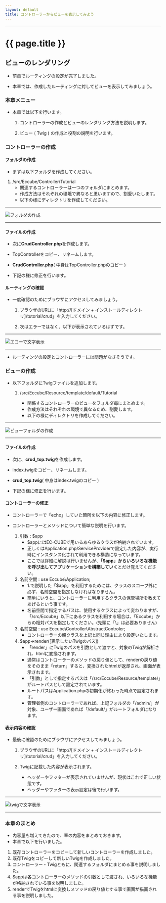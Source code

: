 ```yaml
---
layout: default
title: コントローラーからビューを表示してみよう
---
```


---

# {{ page.title }}


## ビューのレンダリング

- 前章でルーティングの設定が完了しました。

- 本章では、作成したルーティングに対してビューを表示してみましょう。

### 本章メニュー

- 本章では以下を行います。

    1. コントローラーの作成とビューのレンダリング方法を説明します。

    1. ビュー ( Twig ) の作成と役割の説明を行います。

### コントローラーの作成

#### フォルダの作成

- まずは以下フォルダを作成してください。

1. /src/Eccube/Controller/Tutorial
    - 関連するコントローラーは一つのフォルダにまとめます。
    - 作成方法はそれぞれの環境で異なると思いますので、割愛いたします。
    - 以下の様にディレクトリを作成してください。

---

![フォルダの作成](/images/img-tutorial2-make-dir.png)

---

#### ファイルの作成

- 次に**CrudController.php**を作成します。

- TopControllerをコピー、リネームします。

- **CrudController.php**( 中身はTopController.phpのコピー )

<script src="http://gist-it.appspot.com/https://github.com/EC-CUBE/ec-cube.github.io/blob/master/io/Source/tutorial_2/CrudController_before.php"></script>

<!--
```
<?php
/*
 * This file is part of EC-CUBE
 *
 * Copyright(c) 2000-2015 LOCKON CO.,LTD. All Rights Reserved.
 *
 * http://www.lockon.co.jp/
 *
 * This program is free software; you can redistribute it and/or
 * modify it under the terms of the GNU General Public License
 * as published by the Free Software Foundation; either version 2
 * of the License, or (at your option) any later version.
 *
 * This program is distributed in the hope that it will be useful,
 * but WITHOUT ANY WARRANTY; without even the implied warranty of
 * MERCHANTABILITY or FITNESS FOR A PARTICULAR PURPOSE.  See the
 * GNU General Public License for more details.
 *
 * You should have received a copy of the GNU General Public License
 * along with this program; if not, write to the Free Software
 * Foundation, Inc., 59 Temple Place - Suite 330, Boston, MA  02111-1307, USA.
 */


namespace Eccube\Controller;

use Eccube\Application;

class TopController
{

    public function index(Application $app)
    {
        return $app->render('index.twig');
    }
}
```
-->

- 下記の様に修正を行います。

<script src="http://gist-it.appspot.com/https://github.com/EC-CUBE/ec-cube.github.io/blob/master/io/Source/tutorial_2/CrudController_after.php"></script>

<!--
```
<?php
/*
 * This file is part of EC-CUBE
 *
 * Copyright(c) 2000-2015 LOCKON CO.,LTD. All Rights Reserved.
 *
 * http://www.lockon.co.jp/
 *
 * This program is free software; you can redistribute it and/or
 * modify it under the terms of the GNU General Public License
 * as published by the Free Software Foundation; either version 2
 * of the License, or (at your option) any later version.
 *
 * This program is distributed in the hope that it will be useful,
 * but WITHOUT ANY WARRANTY; without even the implied warranty of
 * MERCHANTABILITY or FITNESS FOR A PARTICULAR PURPOSE.  See the
 * GNU General Public License for more details.
 *
 * You should have received a copy of the GNU General Public License
 * along with this program; if not, write to the Free Software
 * Foundation, Inc., 59 Temple Place - Suite 330, Boston, MA  02111-1307, USA.
 */


namespace Eccube\Controller\Tutorial; ★フォルダのパスを追加

use Eccube\Application;
use Eccube\Controller\AbstractController; ★親コントローラーのパスを追加

class CrudController extends AbstractController ★クラス名を修正 + 親コントローラーを継承
{

    public function index(Application $app)
    {
        echo 'First Tutorial';★追記
        exit();★追記
        //return $app->render('index.twig');★一旦コメントアウト
    }
}
```
-->

#### ルーティングの確認

- 一度確認のためにブラウザにアクセスしてみましょう。

    1. ブラウザのURLに「http://[ドメイン + インストールディレクトリ]/tutorial/crud」を入力してください。

    1. 次はエラーではなく、以下が表示されているはずです。

---

![エコーで文字表示](/images/img-tutorial2-echo-str.png)

---

- ルーティングの設定とコントローラーには問題がなさそうです。

### ビューの作成

- 以下フォルダにTwigファイルを追加します。

    1. /src/Eccube/Resource/template/default/Tutorial

        - 関係するコントローラーのビューをフォルダ毎にまとめます。
        - 作成方法はそれぞれの環境で異なるため、割愛します。
        - 以下の様にディレクトリを作成してください。

---

![ビューフォルダの作成](/images/img-tutorial2-make-dir.png)

---

#### ファイルの作成

- 次に、**crud_top.twig**を作成します。

- index.twigをコピー、リネームします。

- **crud_top.twig**( 中身はindex.twigのコピー )

<script src="http://gist-it.appspot.com/https://github.com/EC-CUBE/ec-cube.github.io/blob/master/io/Source/tutorial_2/crud_top_before.twig"></script>

<!--
```
｛＃
This file is part of EC-CUBE

Copyright(c) 2000-2015 LOCKON CO.,LTD. All Rights Reserved.

http://www.lockon.co.jp/

This program is free software; you can redistribute it and/or
modify it under the terms of the GNU General Public License
as published by the Free Software Foundation; either version 2
of the License, or (at your option) any later version.

This program is distributed in the hope that it will be useful,
but WITHOUT ANY WARRANTY; without even the implied warranty of
MERCHANTABILITY or FITNESS FOR A PARTICULAR PURPOSE.  See the
GNU General Public License for more details.

You should have received a copy of the GNU General Public License
along with this program; if not, write to the Free Software
Foundation, Inc., 59 Temple Place - Suite 330, Boston, MA  02111-1307, USA.
＃｝

｛％ extends 'default_frame.twig' ％｝

｛％ set body_class = 'front_page' ％｝

｛％ block javascript ％｝
<script>
$(function(){
    $('.main_visual').slick({
        dots: true,
        arrows: false,
        autoplay: true,
        speed: 300
    });
});
</script>
｛％ endblock ％｝

｛％ block main ％｝
    <div class="row">
       <div class="col-sm-12">
            <div class="main_visual">
                <div class="item">
                  <img src="{{ app.config.front_urlpath }}/img/top/mv01.jpg">
                </div>
                <div class="item">
                  <img src="{{ app.config.front_urlpath }}/img/top/mv02.jpg">
                </div>
                <div class="item">
                  <img src="{{ app.config.front_urlpath }}/img/top/mv03.jpg">
                </div>
            </div>
        </div>
    </div>
｛％ endblock ％｝
```
-->

- 下記の様に修正を行います。

<script src="http://gist-it.appspot.com/https://github.com/EC-CUBE/ec-cube.github.io/blob/master/io/Source/tutorial_2/crud_top_after.twig"></script>

<!--
```
｛＃
This file is part of EC-CUBE

Copyright(c) 2000-2015 LOCKON CO.,LTD. All Rights Reserved.

http://www.lockon.co.jp/

This program is free software; you can redistribute it and/or
modify it under the terms of the GNU General Public License
as published by the Free Software Foundation; either version 2
of the License, or (at your option) any later version.

This program is distributed in the hope that it will be useful,
but WITHOUT ANY WARRANTY; without even the implied warranty of
MERCHANTABILITY or FITNESS FOR A PARTICULAR PURPOSE.  See the
GNU General Public License for more details.

You should have received a copy of the GNU General Public License
along with this program; if not, write to the Free Software
Foundation, Inc., 59 Temple Place - Suite 330, Boston, MA  02111-1307, USA.
＃｝
｛％ extends 'default_frame.twig' ％｝

｛％ set body_class = 'front_page' ％｝

｛％ block javascript ％｝★<sctipt> ～ </script>を削除
｛％ endblock ％」

｛％ block main ％｝
    <div class="row">
       <div class="col-sm-12">
            <div class="main_wrap">★ID名称を変更「main_visual」→「main_wrap」、「main_visual」内を削除し新しく内容を追記
                <h1>CRUDチュートリアル</h1> ★追記
                <p>投稿を行なってください</p> ★追記
            </div>
        </div>
    </div>
｛％ endblock ％｝
```
-->

#### コントローラーの修正

- コントローラーで「echo」していた箇所を以下の内容に修正します。

<script src="http://gist-it.appspot.com/https://github.com/EC-CUBE/ec-cube.github.io/blob/master/io/Source/tutorial_2/CrudController_modified.php"></script>

<!--
```
<?php
/*
 * This file is part of EC-CUBE
 *
 * Copyright(c) 2000-2015 LOCKON CO.,LTD. All Rights Reserved.
 *
 * http://www.lockon.co.jp/
 *
 * This program is free software; you can redistribute it and/or
 * modify it under the terms of the GNU General Public License
 * as published by the Free Software Foundation; either version 2
 * of the License, or (at your option) any later version.
 *
 * This program is distributed in the hope that it will be useful,
 * but WITHOUT ANY WARRANTY; without even the implied warranty of
 * MERCHANTABILITY or FITNESS FOR A PARTICULAR PURPOSE.  See the
 * GNU General Public License for more details.
 *
 * You should have received a copy of the GNU General Public License
 * along with this program; if not, write to the Free Software
 * Foundation, Inc., 59 Temple Place - Suite 330, Boston, MA  02111-1307, USA.
 */


namespace Eccube\Controller\Tutorial;

use Eccube\Application;
use Eccube\Controller\AbstractController;

class CrudController extends AbstractController
{

    public function index(Application $app)
    {
        return $app->render('Tutorial/crud_top.twig');★修正箇所(コメント部と、echo、exitを削除)
    }
}
```
-->

- コントローラーとメソッドについて簡単な説明を行います。

    1. 引数 : $app
        - $appにはEC-CUBEで用いるあらゆるクラスが格納されています。
        - 正しくはApplication.php/ServiceProviderで設定した内容が、実行時にインスタンス化されて利用できる構造になっています。
        - ここでは詳細に解説は行いませんが、**「$app」からいろいろな機能を呼び出してアプリケーションを構築していく**とだけ覚えてください。
    1. 名前空間 : use Eccube\Application;
        - 1.で説明した「$app」を利用するためには、クラスのスコープ外に必ず、名前空間を指定しなければなりません。
        - 簡単にいうと、コントローラーに利用するクラスの保管場所を教えてあげるという事です。
        - 名前空間で指定するパスは、使用するクラスによって変わりますが、「/src/Eccube」以下にあるクラスを利用する場合は、「Eccube」からの相対パスを指定してください。(先頭に「\\」は必要ありません)
    1. 名前空間 : use Eccube\Controller\AbstractControler;
        - コントローラーの親クラスを上記と同じ理由により設定いたします。
    1. $app->render([表示したいTwigのパス])
        - 「render」にTwigのパスを引数として渡すと、対象のTwigが解析され、htmlに変換されます。
        - 通常はコントローラーのメソッドの戻り値として、renderの戻り値をそのまま「return」すると、変換されたhtmlが返却され、画面が表示されます。
        - 「引数」として指定するパスは「/src/Eccube/Resource/template/」がルートパスとして設定されています。
        - ルートパスはApplication.phpの初期化が終わった時点で設定されます。
        - 管理者側のコントローラーであれば、上記フォルダの「/admin/」が対象、ユーザー画面であれば「/default/」がルートフォルダになります。

#### 表示内容の確認

- 最後に確認のためにブラウザにアクセスしてみましょう。

    1. ブラウザのURLに「http://[ドメイン + インストールディレクトリ]/tutorial/crud」を入力してください。

    1. Twigに記載した内容が表示されます。

        - ヘッダーやフッターが表示されていませんが、現状はこれで正しい状態です。
        - ヘッダーやフッターの表示設定は後で行います。

---

![twigで文字表示](/images/img-tutorial2-view-rendar.png)

---

### 本章のまとめ

- 内容量も増えてきたので、章の内容をまとめておきます。
- 本章で以下を行いました。

1. 既存コントローラーをコピーして新しいコントローラーを作成しました。
1. 既存Twigをコピーして新しいTwigを作成しました。
1. コントローラー・Twigともに、関連するフォルダにまとめる事を説明しました。
1. $appは各コントローラーのメソッドの引数として渡され、いろいろな機能が格納されている事を説明しました。
1. renderでTwigをhtmlに変換しメソッドの戻り値とする事で画面が描画される事を説明しました。
